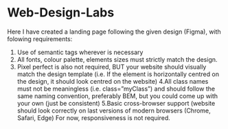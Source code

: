 # Web-Design-Labs
Here I have created a landing page following the given design (Figma), with folowing requirements:
1. Use of semantic tags wherever is necessary
2. All fonts, colour palette, elements sizes must strictly match the design.
3. Pixel perfect is also not required, BUT your website should visually match the design template (i.e. If the element is horizontally centred on the design, it should look centred on the website)
4.All class names must not be meaningless (i.e. class=”myClass”) and should follow the same naming convention, preferably BEM, but you could come up with your own (just be consistent)
5.Basic cross-browser support (website should look correctly on last versions of modern browsers (Chrome, Safari, Edge)
For now, responsiveness is not required.
